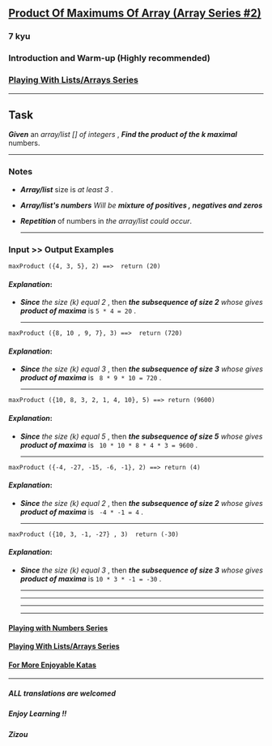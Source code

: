 <h2><a href=https://www.codewars.com/kata/5a63948acadebff56f000018/train/cpp target="_blank">Product Of Maximums Of Array (Array Series #2) </a></h2><h3>7 kyu</h3><h3 id="introduction-and-warm-up-highly-recommended">Introduction and Warm-up (Highly recommended)</h3><h3 id="playing-with-listsarrays-series"><a href="https://www.codewars.com/collections/playing-with-lists-slash-arrays" data-turbolinks="false" target="_blank">Playing With Lists/Arrays Series</a></h3><hr><h2 id="task">Task</h2><p><strong><em>Given</em></strong> an <em>array/list [] of integers</em> , <strong><em>Find the product of the k maximal</em></strong> numbers.</p><hr><h3 id="notes">Notes</h3><ul><li><p><strong><em>Array/list</em></strong> size is <em>at least 3</em> .</p></li><li><p><strong><em>Array/list's numbers</em></strong>  <em>Will be</em> <strong><em>mixture of positives , negatives and zeros</em></strong> </p></li><li><p><strong><em>Repetition</em></strong> of numbers in <em>the array/list could occur</em>.</p><hr></li></ul><h3 id="input--output-examples">Input &gt;&gt; Output Examples</h3><pre><code>maxProduct ({4, 3, 5}, 2) ==&gt;  return (20)</code></pre><h4 id="explanation"><em>Explanation</em>:</h4><ul><li><strong><em>Since</em></strong> <em>the size (k) equal 2</em> , then <strong><em>the subsequence of size 2</em></strong> <em>whose gives</em> <strong><em>product of maxima</em></strong>  is <code>5 * 4 = 20</code> .<hr></li></ul><pre><code>maxProduct ({8, 10 , 9, 7}, 3) ==&gt;  return (720)</code></pre><h4 id="explanation-1"><em>Explanation</em>:</h4><ul><li><strong><em>Since</em></strong> <em>the size (k) equal 3</em> , then <strong><em>the subsequence of size 3</em></strong> <em>whose gives</em> <strong><em>product of maxima</em></strong>  is <code> 8 * 9 * 10 = 720</code> .<hr></li></ul><pre><code>maxProduct ({10, 8, 3, 2, 1, 4, 10}, 5) ==&gt; return (9600)</code></pre><h4 id="explanation-2"><em>Explanation</em>:</h4><ul><li><strong><em>Since</em></strong> <em>the size (k) equal 5</em> , then <strong><em>the subsequence of size 5</em></strong> <em>whose gives</em> <strong><em>product of maxima</em></strong>  is <code> 10 * 10 * 8 * 4 * 3 = 9600</code> .<hr></li></ul><pre><code>maxProduct ({-4, -27, -15, -6, -1}, 2) ==&gt; return (4)</code></pre><h4 id="explanation-3"><em>Explanation</em>:</h4><ul><li><strong><em>Since</em></strong> <em>the size (k) equal 2</em> , then <strong><em>the subsequence of size 2</em></strong> <em>whose gives</em> <strong><em>product of maxima</em></strong>  is <code> -4 * -1 = 4</code> .<hr></li></ul><pre><code>maxProduct ({10, 3, -1, -27} , 3)  return (-30)</code></pre><h4 id="explanation-4"><em>Explanation</em>:</h4><ul><li><strong><em>Since</em></strong> <em>the size (k) equal 3</em> , then <strong><em>the subsequence of size 3</em></strong> <em>whose gives</em> <strong><em>product of maxima</em></strong>  is <code>10 * 3 * -1 = -30</code> .<hr><hr><hr><hr></li></ul><h4 id="playing-with-numbers-series"><a href="https://www.codewars.com/collections/playing-with-numbers" data-turbolinks="false" target="_blank">Playing with Numbers Series</a></h4><h4 id="playing-with-listsarrays-series-1"><a href="https://www.codewars.com/collections/playing-with-lists-slash-arrays" data-turbolinks="false" target="_blank">Playing With Lists/Arrays Series</a></h4><h4 id="for-more-enjoyable-katas"><a href="http://www.codewars.com/users/MrZizoScream/authored" data-turbolinks="false" target="_blank">For More Enjoyable Katas</a></h4><hr><h5 id="all-translations-are-welcomed">ALL translations are welcomed</h5><h5 id="enjoy-learning-">Enjoy Learning !!</h5><h5 id="zizou">Zizou</h5>